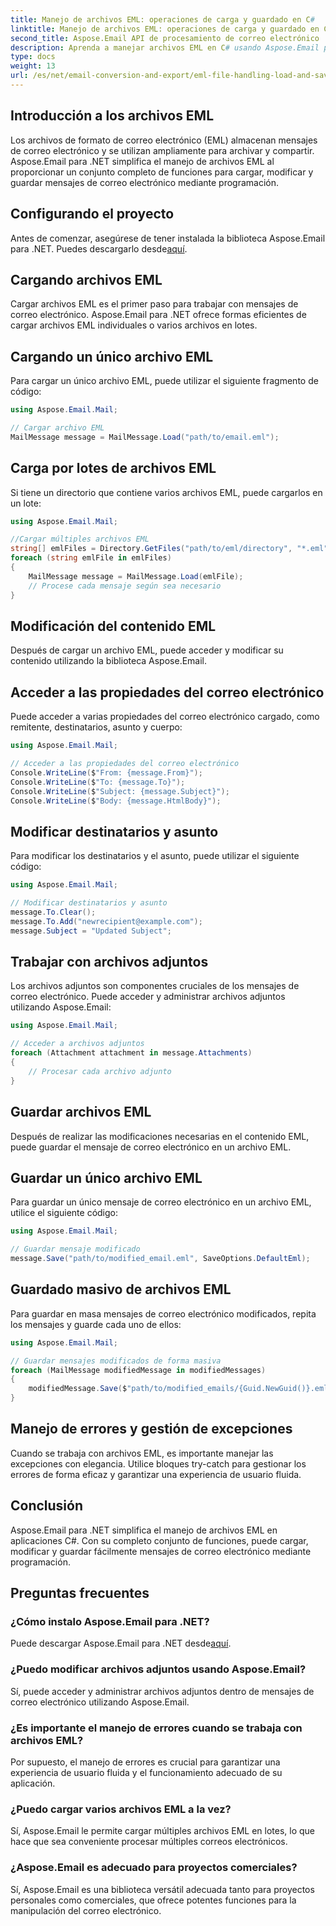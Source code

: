 ```yaml
---
title: Manejo de archivos EML: operaciones de carga y guardado en C#
linktitle: Manejo de archivos EML: operaciones de carga y guardado en C#
second_title: Aspose.Email API de procesamiento de correo electrónico .NET
description: Aprenda a manejar archivos EML en C# usando Aspose.Email para .NET. Guía paso a paso con ejemplos de código para cargar, modificar y guardar mensajes de correo electrónico.
type: docs
weight: 13
url: /es/net/email-conversion-and-export/eml-file-handling-load-and-save-operations-in-csharp/
---
```


## Introducción a los archivos EML

Los archivos de formato de correo electrónico (EML) almacenan mensajes de correo electrónico y se utilizan ampliamente para archivar y compartir. Aspose.Email para .NET simplifica el manejo de archivos EML al proporcionar un conjunto completo de funciones para cargar, modificar y guardar mensajes de correo electrónico mediante programación.

## Configurando el proyecto

 Antes de comenzar, asegúrese de tener instalada la biblioteca Aspose.Email para .NET. Puedes descargarlo desde[aquí](https://releases.aspose.com/email/net).

## Cargando archivos EML

Cargar archivos EML es el primer paso para trabajar con mensajes de correo electrónico. Aspose.Email para .NET ofrece formas eficientes de cargar archivos EML individuales o varios archivos en lotes.

## Cargando un único archivo EML

Para cargar un único archivo EML, puede utilizar el siguiente fragmento de código:

```csharp
using Aspose.Email.Mail;

// Cargar archivo EML
MailMessage message = MailMessage.Load("path/to/email.eml");
```

## Carga por lotes de archivos EML

Si tiene un directorio que contiene varios archivos EML, puede cargarlos en un lote:

```csharp
using Aspose.Email.Mail;

//Cargar múltiples archivos EML
string[] emlFiles = Directory.GetFiles("path/to/eml/directory", "*.eml");
foreach (string emlFile in emlFiles)
{
    MailMessage message = MailMessage.Load(emlFile);
    // Procese cada mensaje según sea necesario
}
```

## Modificación del contenido EML

Después de cargar un archivo EML, puede acceder y modificar su contenido utilizando la biblioteca Aspose.Email.

## Acceder a las propiedades del correo electrónico

Puede acceder a varias propiedades del correo electrónico cargado, como remitente, destinatarios, asunto y cuerpo:

```csharp
using Aspose.Email.Mail;

// Acceder a las propiedades del correo electrónico
Console.WriteLine($"From: {message.From}");
Console.WriteLine($"To: {message.To}");
Console.WriteLine($"Subject: {message.Subject}");
Console.WriteLine($"Body: {message.HtmlBody}");
```

## Modificar destinatarios y asunto

Para modificar los destinatarios y el asunto, puede utilizar el siguiente código:

```csharp
using Aspose.Email.Mail;

// Modificar destinatarios y asunto
message.To.Clear();
message.To.Add("newrecipient@example.com");
message.Subject = "Updated Subject";
```

## Trabajar con archivos adjuntos

Los archivos adjuntos son componentes cruciales de los mensajes de correo electrónico. Puede acceder y administrar archivos adjuntos utilizando Aspose.Email:

```csharp
using Aspose.Email.Mail;

// Acceder a archivos adjuntos
foreach (Attachment attachment in message.Attachments)
{
    // Procesar cada archivo adjunto
}
```

## Guardar archivos EML

Después de realizar las modificaciones necesarias en el contenido EML, puede guardar el mensaje de correo electrónico en un archivo EML.

## Guardar un único archivo EML

Para guardar un único mensaje de correo electrónico en un archivo EML, utilice el siguiente código:

```csharp
using Aspose.Email.Mail;

// Guardar mensaje modificado
message.Save("path/to/modified_email.eml", SaveOptions.DefaultEml);
```

## Guardado masivo de archivos EML

Para guardar en masa mensajes de correo electrónico modificados, repita los mensajes y guarde cada uno de ellos:

```csharp
using Aspose.Email.Mail;

// Guardar mensajes modificados de forma masiva
foreach (MailMessage modifiedMessage in modifiedMessages)
{
    modifiedMessage.Save($"path/to/modified_emails/{Guid.NewGuid()}.eml", SaveOptions.DefaultEml);
}
```

## Manejo de errores y gestión de excepciones

Cuando se trabaja con archivos EML, es importante manejar las excepciones con elegancia. Utilice bloques try-catch para gestionar los errores de forma eficaz y garantizar una experiencia de usuario fluida.

## Conclusión

Aspose.Email para .NET simplifica el manejo de archivos EML en aplicaciones C#. Con su completo conjunto de funciones, puede cargar, modificar y guardar fácilmente mensajes de correo electrónico mediante programación.

## Preguntas frecuentes

### ¿Cómo instalo Aspose.Email para .NET?

 Puede descargar Aspose.Email para .NET desde[aquí](https://releases.aspose.com/email/net).

### ¿Puedo modificar archivos adjuntos usando Aspose.Email?

Sí, puede acceder y administrar archivos adjuntos dentro de mensajes de correo electrónico utilizando Aspose.Email.

### ¿Es importante el manejo de errores cuando se trabaja con archivos EML?

Por supuesto, el manejo de errores es crucial para garantizar una experiencia de usuario fluida y el funcionamiento adecuado de su aplicación.

### ¿Puedo cargar varios archivos EML a la vez?

Sí, Aspose.Email le permite cargar múltiples archivos EML en lotes, lo que hace que sea conveniente procesar múltiples correos electrónicos.

### ¿Aspose.Email es adecuado para proyectos comerciales?

Sí, Aspose.Email es una biblioteca versátil adecuada tanto para proyectos personales como comerciales, que ofrece potentes funciones para la manipulación del correo electrónico.